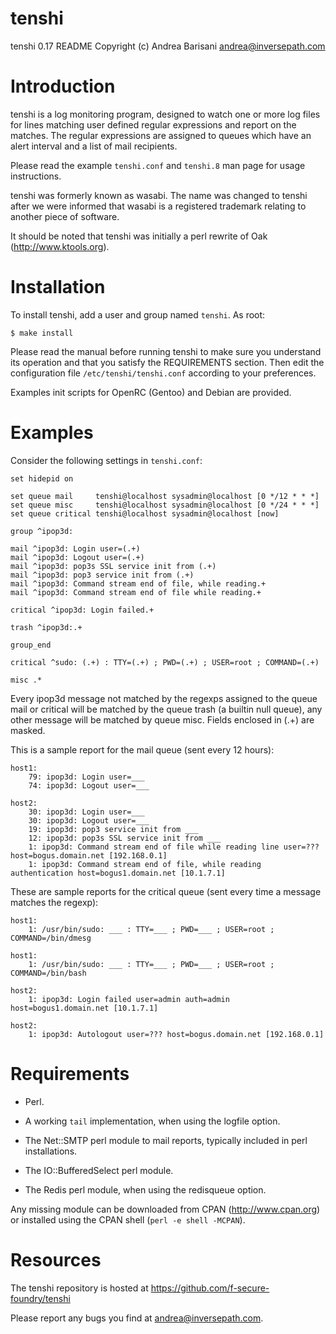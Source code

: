 tenshi
======

tenshi 0.17 README
Copyright (c) Andrea Barisani <andrea@inversepath.com>

Introduction
============

tenshi is a log monitoring program, designed to watch one or more log files for
lines matching user defined regular expressions and report on the matches. The
regular expressions are assigned to queues which have an alert interval and a
list of mail recipients.

Please read the example `tenshi.conf` and `tenshi.8` man page for usage
instructions.

tenshi was formerly known as wasabi. The name was changed to tenshi after we
were informed that wasabi is a registered trademark relating to another piece
of software.

It should be noted that tenshi was initially a perl rewrite of Oak
(http://www.ktools.org).

Installation
============

To install tenshi, add a user and group named `tenshi`. As root:

```
$ make install
```

Please read the manual before running tenshi to make sure you understand its
operation and that you satisfy the REQUIREMENTS section. Then edit the
configuration file `/etc/tenshi/tenshi.conf` according to your preferences.

Examples init scripts for OpenRC (Gentoo) and Debian are provided.

Examples
========

Consider the following settings in `tenshi.conf`:

```
set hidepid on

set queue mail     tenshi@localhost sysadmin@localhost [0 */12 * * *]
set queue misc     tenshi@localhost sysadmin@localhost [0 */24 * * *]
set queue critical tenshi@localhost sysadmin@localhost [now]

group ^ipop3d:

mail ^ipop3d: Login user=(.+)
mail ^ipop3d: Logout user=(.+)
mail ^ipop3d: pop3s SSL service init from (.+)
mail ^ipop3d: pop3 service init from (.+)
mail ^ipop3d: Command stream end of file, while reading.+
mail ^ipop3d: Command stream end of file while reading.+

critical ^ipop3d: Login failed.+

trash ^ipop3d:.+

group_end

critical ^sudo: (.+) : TTY=(.+) ; PWD=(.+) ; USER=root ; COMMAND=(.+)

misc .*
```

Every ipop3d message not matched by the regexps assigned to the queue mail or
critical will be matched by the queue trash (a builtin null queue), any other
message will be matched by queue misc. Fields enclosed in (.+) are masked.

This is a sample report for the mail queue (sent every 12 hours):

```
host1:
    79: ipop3d: Login user=___
    74: ipop3d: Logout user=___

host2:
    30: ipop3d: Login user=___
    30: ipop3d: Logout user=___
    19: ipop3d: pop3 service init from ___
    12: ipop3d: pop3s SSL service init from ___
    1: ipop3d: Command stream end of file while reading line user=??? host=bogus.domain.net [192.168.0.1]
    1: ipop3d: Command stream end of file, while reading authentication host=bogus1.domain.net [10.1.7.1]
```

These are sample reports for the critical queue (sent every time a message
matches the regexp):

```
host1:
    1: /usr/bin/sudo: ___ : TTY=___ ; PWD=___ ; USER=root ; COMMAND=/bin/dmesg

host1:
    1: /usr/bin/sudo: ___ : TTY=___ ; PWD=___ ; USER=root ; COMMAND=/bin/bash

host2:
    1: ipop3d: Login failed user=admin auth=admin host=bogus1.domain.net [10.1.7.1]

host2:
    1: ipop3d: Autologout user=??? host=bogus.domain.net [192.168.0.1]
```

Requirements
============

 * Perl.

 * A working `tail` implementation, when using the logfile option.

 * The Net::SMTP perl module to mail reports, typically included in perl
   installations.

 * The IO::BufferedSelect perl module.

 * The Redis perl module, when using the redisqueue option.

Any missing module can be downloaded from CPAN (http://www.cpan.org) or
installed using the CPAN shell (`perl -e shell -MCPAN`).

Resources
=========

The tenshi repository is hosted at https://github.com/f-secure-foundry/tenshi

Please report any bugs you find at <andrea@inversepath.com>.
